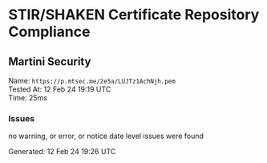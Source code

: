 # STIR/SHAKEN Certificate Repository Compliance

## Martini Security

Name: `https://p.mtsec.me/2e5a/LUJTz1AchNjh.pem`\
Tested At: 12 Feb 24 19:19 UTC\
Time: 25ms

### Issues

no warning, or error, or notice date level issues were found

Generated: 12 Feb 24 19:26 UTC